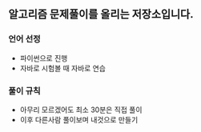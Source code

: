 ## 알고리즘 문제풀이를 올리는 저장소입니다.

### 언어 선정
 - 파이썬으로 진행
 - 자바로 시험볼 때 자바로 연습


### 풀이 규칙
 - 아무리 모르겠어도 최소 30분은 직접 풀이
 - 이후 다른사람 풀이보며 내것으로 만들기
